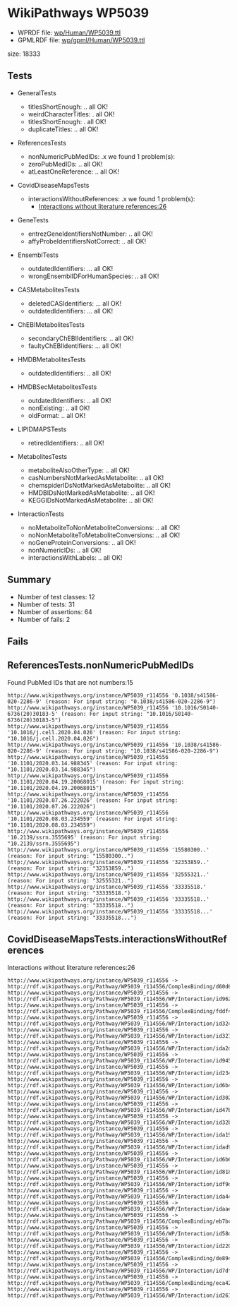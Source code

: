 # WikiPathways WP5039

* WPRDF file: [wp/Human/WP5039.ttl](../wp/Human/WP5039.ttl)
* GPMLRDF file: [wp/gpml/Human/WP5039.ttl](../wp/gpml/Human/WP5039.ttl)

size: 18333
## Tests

* GeneralTests
    * titlesShortEnough: .. all OK!
    * weirdCharacterTitles: . all OK!
    * titlesShortEnough: . all OK!
    * duplicateTitles: .. all OK!

* ReferencesTests
    * nonNumericPubMedIDs: .x we found 1 problem(s):
    * zeroPubMedIDs: .. all OK!
    * atLeastOneReference: .. all OK!

* CovidDiseaseMapsTests
    * interactionsWithoutReferences: .x we found 1 problem(s):
        * [Interactions without literature references:26](#2e295b62)

* GeneTests
    * entrezGeneIdentifiersNotNumber: .. all OK!
    * affyProbeIdentifiersNotCorrect: .. all OK!

* EnsemblTests
    * outdatedIdentifiers: ... all OK!
    * wrongEnsemblIDForHumanSpecies: .. all OK!

* CASMetabolitesTests
    * deletedCASIdentifiers: ... all OK!
    * outdatedIdentifiers: ... all OK!

* ChEBIMetabolitesTests
    * secondaryChEBIIdentifiers: .. all OK!
    * faultyChEBIIdentifiers: ... all OK!

* HMDBMetabolitesTests
    * outdatedIdentifiers: .. all OK!

* HMDBSecMetabolitesTests
    * outdatedIdentifiers: .. all OK!
    * nonExisting: .. all OK!
    * oldFormat: .. all OK!

* LIPIDMAPSTests
    * retiredIdentifiers: .. all OK!

* MetabolitesTests
    * metaboliteAlsoOtherType: .. all OK!
    * casNumbersNotMarkedAsMetabolite: .. all OK!
    * chemspiderIDsNotMarkedAsMetabolite: .. all OK!
    * HMDBIDsNotMarkedAsMetabolite: .. all OK!
    * KEGGIDsNotMarkedAsMetabolite: .. all OK!

* InteractionTests
    * noMetaboliteToNonMetaboliteConversions: .. all OK!
    * noNonMetaboliteToMetaboliteConversions: .. all OK!
    * noGeneProteinConversions: .. all OK!
    * nonNumericIDs: .. all OK!
    * interactionsWithLabels: .. all OK!

## Summary

* Number of test classes: 12
* Number of tests: 31
* Number of assertions: 64
* Number of fails: 2

## Fails

<a name="762afa7b" />

## ReferencesTests.nonNumericPubMedIDs

Found PubMed IDs that are not numbers:15
```
http://www.wikipathways.org/instance/WP5039_r114556 '0.1038/s41586-020-2286-9' (reason: For input string: "0.1038/s41586-020-2286-9")
http://www.wikipathways.org/instance/WP5039_r114556 '10.1016/S0140-6736(20)30183-5' (reason: For input string: "10.1016/S0140-6736(20)30183-5")
http://www.wikipathways.org/instance/WP5039_r114556 '10.1016/j.cell.2020.04.026' (reason: For input string: "10.1016/j.cell.2020.04.026")
http://www.wikipathways.org/instance/WP5039_r114556 '10.1038/s41586-020-2286-9' (reason: For input string: "10.1038/s41586-020-2286-9")
http://www.wikipathways.org/instance/WP5039_r114556 '10.1101/2020.03.14.988345' (reason: For input string: "10.1101/2020.03.14.988345")
http://www.wikipathways.org/instance/WP5039_r114556 '10.1101/2020.04.19.20068015' (reason: For input string: "10.1101/2020.04.19.20068015")
http://www.wikipathways.org/instance/WP5039_r114556 '10.1101/2020.07.26.222026' (reason: For input string: "10.1101/2020.07.26.222026")
http://www.wikipathways.org/instance/WP5039_r114556 '10.1101/2020.08.03.234559' (reason: For input string: "10.1101/2020.08.03.234559")
http://www.wikipathways.org/instance/WP5039_r114556 '10.2139/ssrn.3555695' (reason: For input string: "10.2139/ssrn.3555695")
http://www.wikipathways.org/instance/WP5039_r114556 '15580300..' (reason: For input string: "15580300..")
http://www.wikipathways.org/instance/WP5039_r114556 '32353859..' (reason: For input string: "32353859..")
http://www.wikipathways.org/instance/WP5039_r114556 '32555321..' (reason: For input string: "32555321..")
http://www.wikipathways.org/instance/WP5039_r114556 '33335518.' (reason: For input string: "33335518.")
http://www.wikipathways.org/instance/WP5039_r114556 '33335518..' (reason: For input string: "33335518..")
http://www.wikipathways.org/instance/WP5039_r114556 '33335518...' (reason: For input string: "33335518...")

```
<a name="2e295b62" />

## CovidDiseaseMapsTests.interactionsWithoutReferences

Interactions without literature references:26
```
http://www.wikipathways.org/instance/WP5039_r114556 -> http://rdf.wikipathways.org/Pathway/WP5039_r114556/ComplexBinding/d60d6
http://www.wikipathways.org/instance/WP5039_r114556 -> http://rdf.wikipathways.org/Pathway/WP5039_r114556/WP/Interaction/id962644a0
http://www.wikipathways.org/instance/WP5039_r114556 -> http://rdf.wikipathways.org/Pathway/WP5039_r114556/ComplexBinding/fddf4
http://www.wikipathways.org/instance/WP5039_r114556 -> http://rdf.wikipathways.org/Pathway/WP5039_r114556/WP/Interaction/id324a9208
http://www.wikipathways.org/instance/WP5039_r114556 -> http://rdf.wikipathways.org/Pathway/WP5039_r114556/WP/Interaction/id32105857
http://www.wikipathways.org/instance/WP5039_r114556 -> http://rdf.wikipathways.org/Pathway/WP5039_r114556/WP/Interaction/ida2d2198c
http://www.wikipathways.org/instance/WP5039_r114556 -> http://rdf.wikipathways.org/Pathway/WP5039_r114556/WP/Interaction/id9459ca08
http://www.wikipathways.org/instance/WP5039_r114556 -> http://rdf.wikipathways.org/Pathway/WP5039_r114556/WP/Interaction/id23404dde
http://www.wikipathways.org/instance/WP5039_r114556 -> http://rdf.wikipathways.org/Pathway/WP5039_r114556/WP/Interaction/id6b49d106
http://www.wikipathways.org/instance/WP5039_r114556 -> http://rdf.wikipathways.org/Pathway/WP5039_r114556/WP/Interaction/id30279bfe
http://www.wikipathways.org/instance/WP5039_r114556 -> http://rdf.wikipathways.org/Pathway/WP5039_r114556/WP/Interaction/id47baa0b
http://www.wikipathways.org/instance/WP5039_r114556 -> http://rdf.wikipathways.org/Pathway/WP5039_r114556/WP/Interaction/id32b83a02
http://www.wikipathways.org/instance/WP5039_r114556 -> http://rdf.wikipathways.org/Pathway/WP5039_r114556/WP/Interaction/ida1960be9
http://www.wikipathways.org/instance/WP5039_r114556 -> http://rdf.wikipathways.org/Pathway/WP5039_r114556/WP/Interaction/idad9bfa24
http://www.wikipathways.org/instance/WP5039_r114556 -> http://rdf.wikipathways.org/Pathway/WP5039_r114556/WP/Interaction/id6b6c3947
http://www.wikipathways.org/instance/WP5039_r114556 -> http://rdf.wikipathways.org/Pathway/WP5039_r114556/WP/Interaction/id8188a06
http://www.wikipathways.org/instance/WP5039_r114556 -> http://rdf.wikipathways.org/Pathway/WP5039_r114556/WP/Interaction/idf9d10842
http://www.wikipathways.org/instance/WP5039_r114556 -> http://rdf.wikipathways.org/Pathway/WP5039_r114556/WP/Interaction/ida44a93be
http://www.wikipathways.org/instance/WP5039_r114556 -> http://rdf.wikipathways.org/Pathway/WP5039_r114556/WP/Interaction/idaae900be
http://www.wikipathways.org/instance/WP5039_r114556 -> http://rdf.wikipathways.org/Pathway/WP5039_r114556/ComplexBinding/eb7bc
http://www.wikipathways.org/instance/WP5039_r114556 -> http://rdf.wikipathways.org/Pathway/WP5039_r114556/WP/Interaction/id58d0ae45
http://www.wikipathways.org/instance/WP5039_r114556 -> http://rdf.wikipathways.org/Pathway/WP5039_r114556/WP/Interaction/id2201c899
http://www.wikipathways.org/instance/WP5039_r114556 -> http://rdf.wikipathways.org/Pathway/WP5039_r114556/ComplexBinding/de894
http://www.wikipathways.org/instance/WP5039_r114556 -> http://rdf.wikipathways.org/Pathway/WP5039_r114556/WP/Interaction/id7df8a18d
http://www.wikipathways.org/instance/WP5039_r114556 -> http://rdf.wikipathways.org/Pathway/WP5039_r114556/ComplexBinding/eca42
http://www.wikipathways.org/instance/WP5039_r114556 -> http://rdf.wikipathways.org/Pathway/WP5039_r114556/WP/Interaction/id261b37c

```
